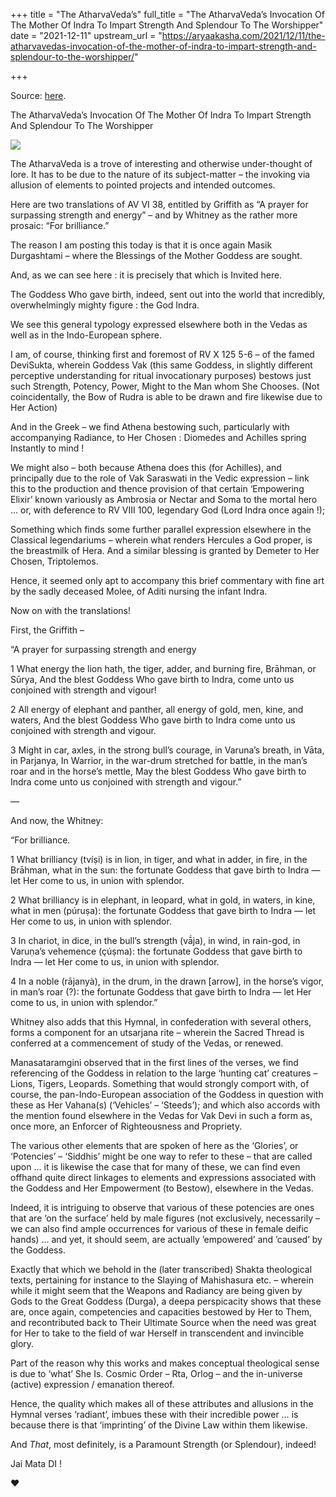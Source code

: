 +++
title = "The AtharvaVeda’s"
full_title = "The AtharvaVeda’s Invocation Of The Mother Of Indra To Impart Strength And Splendour To The Worshipper"
date = "2021-12-11"
upstream_url = "https://aryaakasha.com/2021/12/11/the-atharvavedas-invocation-of-the-mother-of-indra-to-impart-strength-and-splendour-to-the-worshipper/"

+++

Source: [here](https://aryaakasha.com/2021/12/11/the-atharvavedas-invocation-of-the-mother-of-indra-to-impart-strength-and-splendour-to-the-worshipper/).

The AtharvaVeda’s Invocation Of The Mother Of Indra To Impart Strength And Splendour To The Worshipper

![](https://aryaakasha.files.wordpress.com/2021/12/tumblr_orwr7qnvwb1sjjdtyo1_500.jpg?w=480)

The AtharvaVeda is a trove of interesting and otherwise under-thought of lore. It has to be due to the nature of its subject-matter – the invoking via allusion of elements to pointed projects and intended outcomes.

Here are two translations of AV VI 38, entitled by Griffith as “A prayer for surpassing strength and energy” – and by Whitney as the rather more prosaic: “For brilliance.”

The reason I am posting this today is that it is once again Masik Durgashtami – where the Blessings of the Mother Goddess are sought.

And, as we can see here : it is precisely that which is Invited here.

The Goddess Who gave birth, indeed, sent out into the world that incredibly, overwhelmingly mighty figure : the God Indra.

We see this general typology expressed elsewhere both in the Vedas as well as in the Indo-European sphere.

I am, of course, thinking first and foremost of RV X 125 5-6 – of the famed DeviSukta, wherein Goddess Vak (this same Goddess, in slightly different perceptive understanding for ritual invocationary purposes) bestows just such Strength, Potency, Power, Might to the Man whom She Chooses. (Not coincidentally, the Bow of Rudra is able to be drawn and fire likewise due to Her Action)

And in the Greek – we find Athena bestowing such, particularly with accompanying Radiance, to Her Chosen : Diomedes and Achilles spring Instantly to mind !

We might also – both because Athena does this (for Achilles), and principally due to the role of Vak Saraswati in the Vedic expression – link this to the production and thence provision of that certain ‘Empowering Elixir’ known variously as Ambrosia or Nectar and Soma to the mortal hero … or, with deference to RV VIII 100, legendary God (Lord Indra once again !);

Something which finds some further parallel expression elsewhere in the Classical legendariums – wherein what renders Hercules a God proper, is the breastmilk of Hera. And a similar blessing is granted by Demeter to Her Chosen, Triptolemos.

Hence, it seemed only apt to accompany this brief commentary with fine art by the sadly deceased Molee, of Aditi nursing the infant Indra.

Now on with the translations!

First, the Griffith –

“A prayer for surpassing strength and energy

1 What energy the lion hath, the tiger, adder, and burning fire, Brāhman, or Sūrya, And the blest Goddess Who gave birth to Indra, come unto us conjoined with strength and vigour!

2 All energy of elephant and panther, all energy of gold, men, kine, and waters, And the blest Goddess Who gave birth to Indra come unto us conjoined with strength and vigour.

3 Might in car, axles, in the strong bull’s courage, in Varuna’s breath, in Vāta, in Parjanya, In Warrior, in the war-drum stretched for battle, in the man’s roar and in the horse’s mettle, May the blest Goddess Who gave birth to Indra come unto us conjoined with strength and vigour.”

—

And now, the Whitney:

“For brilliance.

1 What brilliancy (tvíṣi) is in lion, in tiger, and what in adder, in fire, in the Brāhman, what in the sun: the fortunate Goddess that gave birth to Indra — let Her come to us, in union with splendor.

2 What brilliancy is in elephant, in leopard, what in gold, in waters, in kine, what in men (púruṣa): the fortunate Goddess that gave birth to Indra — let Her come to us, in union with splendor.

3 In chariot, in dice, in the bull’s strength (vā́ja), in wind, in rain-god, in Varuṇa’s vehemence (çúṣma): the fortunate Goddess that gave birth to Indra — let Her come to us, in union with splendor.

4 In a noble (rājanyà), in the drum, in the drawn \[arrow\], in the horse’s vigor, in man’s roar (?): the fortunate Goddess that gave birth to Indra — let Her come to us, in union with splendor.”

Whitney also adds that this Hymnal, in confederation with several others, forms a component for an utsarjana rite – wherein the Sacred Thread is conferred at a commencement of study of the Vedas, or renewed.

Manasataramgini observed that in the first lines of the verses, we find referencing of the Goddess in relation to the large ‘hunting cat’ creatures – Lions, Tigers, Leopards. Something that would strongly comport with, of course, the pan-Indo-European association of the Goddess in question with these as Her Vahana(s) (‘Vehicles’ – ‘Steeds’); and which also accords with the mention found elsewhere in the Vedas for Vak Devi in such a form as, once more, an Enforcer of Righteousness and Propriety.

The various other elements that are spoken of here as the ‘Glories’, or ‘Potencies’ – ‘Siddhis’ might be one way to refer to these – that are called upon … it is likewise the case that for many of these, we can find even offhand quite direct linkages to elements and expressions associated with the Goddess and Her Empowerment (to Bestow), elsewhere in the Vedas.

Indeed, it is intriguing to observe that various of these potencies are ones that are ‘on the surface’ held by male figures (not exclusively, necessarily – we can also find ample occurrences for various of these in female deific hands) … and yet, it should seem, are actually ’empowered’ and ’caused’ by the Goddess.

Exactly that which we behold in the (later transcribed) Shakta theological texts, pertaining for instance to the Slaying of Mahishasura etc. – wherein while it might seem that the Weapons and Radiancy are being given by Gods to the Great Goddess (Durga), a deepa perspicacity shows that these are, once again, competencies and capacities bestowed by Her to Them, and recontributed back to Their Ultimate Source when the need was great for Her to take to the field of war Herself in transcendent and invincible glory.

Part of the reason why this works and makes conceptual theological sense is due to ‘what’ She Is. Cosmic Order – Rta, Orlog – and the in-universe (active) expression / emanation thereof.

Hence, the quality which makes all of these attributes and allusions in the Hymnal verses ‘radiant’, imbues these with their incredible power … is because there is that ‘imprinting’ of the Divine Law within them likewise.

And *That*, most definitely, is a Paramount Strength (or Splendour), indeed!

Jai Mata DI !

❤